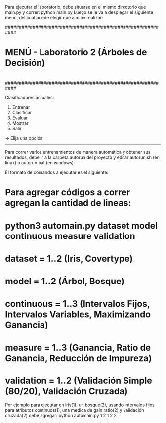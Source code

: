 Para ejecutar el laboratorio, debe situarse en el mismo directorio que main.py y correr:
python main.py
Luego se le va a desplegar el siguiente menú, del cual puede elegir que acción realizar:

############################################################
#                                                          #
#        MENÚ - Laboratorio 2 (Árboles de Decisión)        #
#                                                          #
############################################################

Clasificadores actuales:

1. Entrenar
2. Clasificar
3. Evaluar
4. Mostrar
0. Salir

-> Elija una opción:

--------------------------------------------------------------------------------------------------------
Para correr varios entrenamientos de manera automática y obtener sus resultados, debe ir a la carpeta
autorun del proyecto y editar autorun.sh (en linux) o autorun.bat (en windows).

El formato de comandos a ejecutar es el siguiente:

# Para agregar códigos a correr agregan la cantidad de lineas:
# python3 automain.py dataset model continuous measure validation
# dataset = 1..2 (Iris, Covertype)
# model = 1..2 (Árbol, Bosque)
# continuous = 1..3 (Intervalos Fijos, Intervalos Variables, Maximizando Ganancia)
# measure = 1..3 (Ganancia, Ratio de Ganancia, Reducción de Impureza)
# validation = 1..2 (Validación Simple (80/20), Validación Cruzada)

Por ejemplo para ejecutar en iris(1), un bosque(2), usando intervalos fijos para atributos continuos(1),
una medida de gain ratio(2) y validación cruzada(2) debe agregar:
python automain.py 1 2 1 2 2

